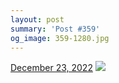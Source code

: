 ```yaml
---
layout: post
summary: 'Post #359'
og_image: 359-1280.jpg
---
```


<p>
  <time>
    <a href="/359">December 23, 2022</a>
  </time>
  <a href="/359">
    <img src="{{ site.assets_url }}/359-640.jpg" srcset="{{ site.assets_url }}/359-320.jpg 320w, {{ site.assets_url }}/359-640.jpg 640w, {{ site.assets_url }}/359-960.jpg 960w, {{ site.assets_url }}/359-1280.jpg 1280w" sizes="(min-width: 700px) 50vw, calc(100vw - 2rem)" />
  </a>
</p>
